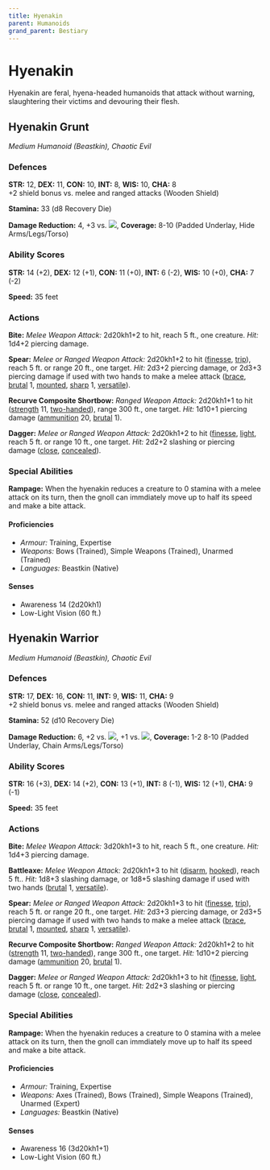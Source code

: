 ```yaml
---
title: Hyenakin
parent: Humanoids
grand_parent: Bestiary
---
```


# Hyenakin
Hyenakin are feral, hyena-headed humanoids that attack without warning, slaughtering their victims and devouring their flesh.

## Hyenakin Grunt
*Medium Humanoid (Beastkin), Chaotic Evil*

### Defences
**STR:** 12, **DEX:** 11, **CON:** 10, **INT:** 8, **WIS:** 10, **CHA:** 8<br>
+2 shield bonus vs. melee and ranged attacks (Wooden Shield)

**Stamina:** 33 (d8 Recovery Die)

**Damage Reduction:** 4, +3 vs. <img src="https://img.icons8.com/ios-glyphs/12/FFFFFF/thor-hammer.png">, **Coverage:** 8-10 (Padded Underlay, Hide Arms/Legs/Torso)

### Ability Scores
**STR:** 14 (+2), **DEX:** 12 (+1), **CON:** 11 (+0), **INT:** 6 (-2), **WIS:** 10 (+0), **CHA:** 7 (-2)

**Speed:** 35 feet

### Actions
**Bite:** *Melee Weapon Attack:* 2d20kh1+2 to hit, reach 5 ft., one creature. *Hit:* 1d4+2 piercing damage.

**Spear:** *Melee or Ranged Weapon Attack:* 2d20kh1+2 to hit ([finesse](https://stormchaserroleplaying.com/stormchaserRPG/Equipment/Weapons/Glossary/#finesse), [trip](https://stormchaserroleplaying.com/stormchaserRPG/Equipment/Weapons/Glossary/#trip)), reach 5 ft. or range 20 ft., one target. *Hit:* 2d3+2 piercing damage, or 2d3+3 piercing damage if used with two hands to make a melee attack ([brace](https://stormchaserroleplaying.com/stormchaserRPG/Equipment/Weapons/WeaponTableGlossary/#brace), [brutal](https://stormchaserroleplaying.com/stormchaserRPG/Equipment/Weapons/WeaponTableGlossary/#brutal) 1, [mounted](https://stormchaserroleplaying.com/stormchaserRPG/Equipment/Weapons/WeaponTableGlossary/#mounted), [sharp](https://stormchaserroleplaying.com/stormchaserRPG/Equipment/Weapons/WeaponTableGlossary/#sharp) 1, [versatile](https://stormchaserroleplaying.com/stormchaserRPG/Equipment/Weapons/WeaponTableGlossary/#versatile)).

**Recurve Composite Shortbow:** *Ranged Weapon Attack:* 2d20kh1+1 to hit ([strength](https://stormchaserroleplaying.com/stormchaserRPG/Equipment/Weapons/Glossary/#strength) 11, [two-handed](https://stormchaserroleplaying.com/stormchaserRPG/Equipment/Weapons/WeaponTableGlossary/#two-handed)), range 300 ft., one target. *Hit:* 1d10+1 piercing damage ([ammunition](https://stormchaserroleplaying.com/stormchaserRPG/Equipment/Weapons/WeaponTableGlossary/#ammunition) 20, [brutal](https://stormchaserroleplaying.com/stormchaserRPG/Equipment/Weapons/WeaponTableGlossary/#brutal) 1).

**Dagger:** *Melee or Ranged Weapon Attack:* 2d20kh1+2 to hit ([finesse](https://stormchaserroleplaying.com/stormchaserRPG/Equipment/Weapons/Glossary/#finesse), [light](https://stormchaserroleplaying.com/stormchaserRPG/Equipment/Weapons/Glossary/#light), reach 5 ft. or range 10 ft., one target. *Hit:* 2d2+2 slashing or piercing damage ([close](https://stormchaserroleplaying.com/stormchaserRPG/Equipment/Weapons/Glossary/#close), [concealed](https://stormchaserroleplaying.com/stormchaserRPG/Equipment/Weapons/Glossary/#concealed)).

### Special Abilities
**Rampage:** When the hyenakin reduces a creature to 0 stamina with a melee attack on its turn, then the gnoll can immdiately move up to half its speed and make a bite attack.

#### Proficiencies
* *Armour:* Training, Expertise
* *Weapons:* Bows (Trained), Simple Weapons (Trained), Unarmed (Trained)
* *Languages:* Beastkin (Native)

#### Senses
* Awareness 14 (2d20kh1)
* Low-Light Vision (60 ft.)

## Hyenakin Warrior
*Medium Humanoid (Beastkin), Chaotic Evil*

### Defences
**STR:** 17, **DEX:** 16, **CON:** 11, **INT:** 9, **WIS:** 11, **CHA:** 9<br>
+2 shield bonus vs. melee and ranged attacks (Wooden Shield)

**Stamina:** 52 (d10 Recovery Die)

**Damage Reduction:** 6, +2 vs. <img src="https://img.icons8.com/ios-filled/12/FFFFFF/sword.png">, +1 vs. <img src="https://img.icons8.com/ios-glyphs/12/FFFFFF/thor-hammer.png">, **Coverage:** 1-2 8-10 (Padded Underlay, Chain Arms/Legs/Torso)

### Ability Scores
**STR:** 16 (+3), **DEX:** 14 (+2), **CON:** 13 (+1), **INT:** 8 (-1), **WIS:** 12 (+1), **CHA:** 9 (-1)

**Speed:** 35 feet

### Actions
**Bite:** *Melee Weapon Attack:* 3d20kh1+3 to hit, reach 5 ft., one creature. *Hit:* 1d4+3 piercing damage.

**Battleaxe:** *Melee Weapon Attack:* 2d20kh1+3 to hit ([disarm](https://stormchaserroleplaying.com/stormchaserRPG/Equipment/Weapons/Glossary/#disarm), [hooked](https://stormchaserroleplaying.com/stormchaserRPG/Equipment/Weapons/Glossary/#hooked)), reach 5 ft.. *Hit:* 1d8+3 slashing damage, or 1d8+5 slashing damage if used with two hands ([brutal](https://stormchaserroleplaying.com/stormchaserRPG/Equipment/Weapons/WeaponTableGlossary/#brutal) 1, [versatile](https://stormchaserroleplaying.com/stormchaserRPG/Equipment/Weapons/WeaponTableGlossary/#versatile)).

**Spear:** *Melee or Ranged Weapon Attack:* 2d20kh1+3 to hit ([finesse](https://stormchaserroleplaying.com/stormchaserRPG/Equipment/Weapons/Glossary/#finesse), [trip](https://stormchaserroleplaying.com/stormchaserRPG/Equipment/Weapons/Glossary/#trip)), reach 5 ft. or range 20 ft., one target. *Hit:* 2d3+3 piercing damage, or 2d3+5 piercing damage if used with two hands to make a melee attack ([brace](https://stormchaserroleplaying.com/stormchaserRPG/Equipment/Weapons/WeaponTableGlossary/#brace), [brutal](https://stormchaserroleplaying.com/stormchaserRPG/Equipment/Weapons/WeaponTableGlossary/#brutal) 1, [mounted](https://stormchaserroleplaying.com/stormchaserRPG/Equipment/Weapons/WeaponTableGlossary/#mounted), [sharp](https://stormchaserroleplaying.com/stormchaserRPG/Equipment/Weapons/WeaponTableGlossary/#sharp) 1, [versatile](https://stormchaserroleplaying.com/stormchaserRPG/Equipment/Weapons/WeaponTableGlossary/#versatile)).

**Recurve Composite Shortbow:** *Ranged Weapon Attack:* 2d20kh1+2 to hit ([strength](https://stormchaserroleplaying.com/stormchaserRPG/Equipment/Weapons/Glossary/#strength) 11, [two-handed](https://stormchaserroleplaying.com/stormchaserRPG/Equipment/Weapons/WeaponTableGlossary/#two-handed)), range 300 ft., one target. *Hit:* 1d10+2 piercing damage ([ammunition](https://stormchaserroleplaying.com/stormchaserRPG/Equipment/Weapons/WeaponTableGlossary/#ammunition) 20, [brutal](https://stormchaserroleplaying.com/stormchaserRPG/Equipment/Weapons/WeaponTableGlossary/#brutal) 1).

**Dagger:** *Melee or Ranged Weapon Attack:* 2d20kh1+3 to hit ([finesse](https://stormchaserroleplaying.com/stormchaserRPG/Equipment/Weapons/Glossary/#finesse), [light](https://stormchaserroleplaying.com/stormchaserRPG/Equipment/Weapons/Glossary/#light), reach 5 ft. or range 10 ft., one target. *Hit:* 2d2+3 slashing or piercing damage ([close](https://stormchaserroleplaying.com/stormchaserRPG/Equipment/Weapons/Glossary/#close), [concealed](https://stormchaserroleplaying.com/stormchaserRPG/Equipment/Weapons/Glossary/#concealed)).

### Special Abilities
**Rampage:** When the hyenakin reduces a creature to 0 stamina with a melee attack on its turn, then the gnoll can immdiately move up to half its speed and make a bite attack.

#### Proficiencies
* *Armour:* Training, Expertise
* *Weapons:* Axes (Trained), Bows (Trained), Simple Weapons (Trained), Unarmed (Expert)
* *Languages:* Beastkin (Native)

#### Senses
* Awareness 16 (3d20kh1+1)
* Low-Light Vision (60 ft.)